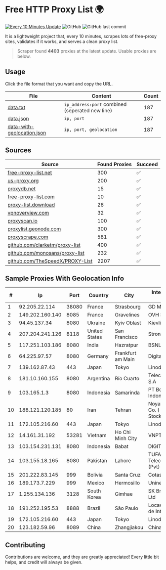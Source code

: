 
# Free HTTP Proxy List 🌍

[![Every 10 Minutes Update](https://github.com/mertguvencli/http-proxy-list/actions/workflows/main.yml/badge.svg?branch=main)](https://github.com/mertguvencli/http-proxy-list/actions/workflows/main.yml)
![GitHub](https://img.shields.io/github/license/mertguvencli/http-proxy-list)
![GitHub last commit](https://img.shields.io/github/last-commit/mertguvencli/http-proxy-list)

It is a lightweight project that, every 10 minutes, scrapes lots of free-proxy sites, validates if it works, and serves a clean proxy list.


> Scraper found **4403** proxies at the latest update. Usable proxies are below.

## Usage

Click the file format that you want and copy the URL.


|File|Content|Count|
|----|-------|-----|
|[data.txt](https://raw.githubusercontent.com/mertguvencli/http-proxy-list/main/proxy-list/data.txt)|`ip_address:port` combined (seperated new line)|187|
|[data.json](https://raw.githubusercontent.com/mertguvencli/http-proxy-list/main/proxy-list/data.json)|`ip, port`|187|
|[data-with-geolocation.json](https://raw.githubusercontent.com/mertguvencli/http-proxy-list/main/proxy-list/data-with-geolocation.json)|`ip, port, geolocation`|187|

## Sources

|Source|Found Proxies|Succeed|
|------|-------------|-------|
|[free-proxy-list.net](https://free-proxy-list.net)|300|✅|
|[us-proxy.org](https://www.us-proxy.org)|200|✅|
|[proxydb.net](http://proxydb.net)|15|✅|
|[free-proxy-list.com](https://free-proxy-list.com/?page=&port=&type%5B%5D=http&type%5B%5D=https&up_time=0&search=Search)|10|✅|
|[proxy-list.download](https://www.proxy-list.download/HTTP)|26|✅|
|[vpnoverview.com](https://vpnoverview.com/privacy/anonymous-browsing/free-proxy-servers)|32|✅|
|[proxyscan.io](https://www.proxyscan.io)|100|✅|
|[proxylist.geonode.com](https://proxylist.geonode.com/api/proxy-list?limit=300&page=1&sort_by=lastChecked&sort_type=desc&protocols=http,https)|300|✅|
|[proxyscrape.com](https://api.proxyscrape.com/v2/?request=displayproxies&protocol=http&timeout=10000&country=all&ssl=all&anonymity=all)|581|✅|
|[github.com/clarketm/proxy-list](https://raw.githubusercontent.com/clarketm/proxy-list/master/proxy-list-raw.txt)|400|✅|
|[github.com/monosans/proxy-list](https://raw.githubusercontent.com/monosans/proxy-list/main/proxies/http.txt)|232|✅|
|[github.com/TheSpeedX/PROXY-List](https://raw.githubusercontent.com/TheSpeedX/PROXY-List/master/http.txt)|2207|✅|


## Sample Proxies With Geolocation Info

|#|Ip|Port|Country|City|Internet Service Provider|
|-|--|----|-------|----|-------------------------|
|1|92.205.22.114|38080|France|Strasbourg|GD MASS Network|
|2|149.202.160.140|8085|France|Gravelines|OVH SAS|
|3|94.45.137.34|8080|Ukraine|Kyiv Oblast|Kievline LLC|
|4|207.204.241.126|8118|United States|San Francisco|Strong Technology|
|5|117.251.103.186|8080|India|Hazratpur|BSNL Internet|
|6|64.225.97.57|8080|Germany|Frankfurt am Main|DigitalOcean, LLC|
|7|139.162.87.43|443|Japan|Tokyo|Linode, LLC|
|8|181.10.160.155|8080|Argentina|Río Cuarto|Telecom Argentina S.A|
|9|103.165.1.3|8080|Indonesia|Samarinda|PT Borneo Digital Indonusa|
|10|188.121.120.185|80|Iran|Tehran|Noyan Abr Arvan Co. ( Private Joint Stock)|
|11|172.105.216.60|443|Japan|Tokyo|Linode, LLC|
|12|14.161.31.192|53281|Vietnam|Ho Chi Minh City|VNPT|
|13|103.154.231.131|8080|Indonesia|Babat|DIGITNET|
|14|103.155.18.165|8080|Pakistan|Lahore|TUFA Telecommunication (Pvt) Ltd.|
|15|201.222.83.145|999|Bolivia|Santa Cruz|Cotas Ltda.|
|16|189.173.7.229|999|Mexico|Hermosillo|Uninet S.A. de C.V|
|17|1.255.134.136|3128|South Korea|Gimhae|SK Broadband Co Ltd|
|18|191.252.195.53|8888|Brazil|São Paulo|Locaweb Serviços de Internet S/A|
|19|172.105.216.60|443|Japan|Tokyo|Linode, LLC|
|20|123.182.59.96|8089|China|Zhangjiakou|Chinanet|



## Contributing

Contributions are welcome, and they are greatly appreciated! Every
little bit helps, and credit will always be given.

